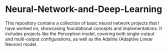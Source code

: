 # Neural-Network-and-Deep-Learning
This repository contains a collection of basic neural network projects that I have worked on, showcasing foundational concepts and implementations. It includes projects like the Perceptron model, covering both single-output and multi-output configurations, as well as the Adaline (Adaptive Linear Neuron) model. 
